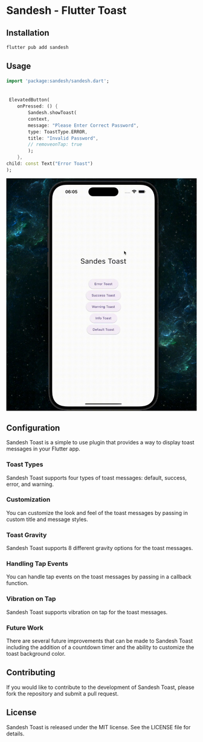 # Sandesh - Flutter Toast

## Installation

```bash
flutter pub add sandesh
```

## Usage

```dart
import 'package:sandesh/sandesh.dart';


 ElevatedButton(
    onPressed: () {
        Sandesh.showToast(
        context,
        message: "Please Enter Correct Password",
        type: ToastType.ERROR,
        title: "Invalid Password",
        // removeonTap: true
        );
    },
child: const Text("Error Toast")
);
```

![](https://github.com/broisnischal/neesblogs/blob/main/Screen%20Recording%20Aug%2013.gif?raw=true)

## Configuration

Sandesh Toast is a simple to use plugin that provides a way to display toast messages in your Flutter app.

### Toast Types

Sandesh Toast supports four types of toast messages: default, success, error, and warning.

### Customization

You can customize the look and feel of the toast messages by passing in custom title and message styles.

### Toast Gravity

Sandesh Toast supports 8 different gravity options for the toast messages.

### Handling Tap Events

You can handle tap events on the toast messages by passing in a callback function.

### Vibration on Tap

Sandesh Toast supports vibration on tap for the toast messages.

### Future Work

There are several future improvements that can be made to Sandesh Toast including the addition of a countdown timer and the ability to customize the toast background color.

## Contributing

If you would like to contribute to the development of Sandesh Toast, please fork the repository and submit a pull request.

## License

Sandesh Toast is released under the MIT license. See the LICENSE file for details.
